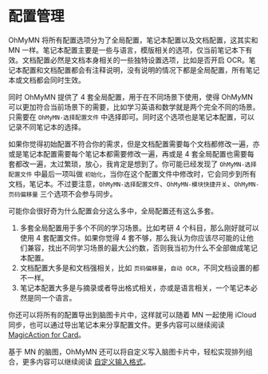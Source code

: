 # 配置管理

OhMyMN 将所有配置选项分为了全局配置，笔记本配置以及文档配置，这其实和 MN 一样。笔记本配置主要是一些与语言，模版相关的选项，仅当前笔记本下有效。文档配置必然是文档本身相关的一些独特设置选项，比如是否开启 OCR。笔记本配置和文档配置都会有注释说明，没有说明的情况下都是全局配置，所有笔记本或文档都会同时生效。

同时 OhMyMN 提供了 4 套全局配置，用于在不同场景下使用，使得 OhMyMN 可以更加符合当前场景下的需要，比如学习英语和数学就是两个完全不同的场景。只需要在 `OhMyMN-选择配置文件` 中选择即可。同时这个选项也是笔记本配置，可以记录不同笔记本的选择。

如果你觉得初始配置不符合你的需求，但是文档配置需要每个文档都修改一遍，亦或是笔记本配置需要每个笔记本都需要修改一遍，再或是 4 套全局配置也需要每套都改一遍，太过繁琐，放心，我肯定是想到了。你可能已经发现了 `OhMyMN-选择配置文件` 中最后一项叫做 `初始化`，当你在这个配置文件中修改时，它会同步到所有文档，笔记本。不过要注意，`OhMyMN-选择配置文件`、`OhMyMN-模块快捷开关`、`OhMyMN-页码偏移量` 三个选项不会参与同步。

可能你会很好奇为什么配置会分这么多中，全局配置还有这么多套。
1. 多套全局配置用于多个不同的学习场景。比如考研 4 个科目，那么刚好就可以使用 4 套配置文件。如果你觉得 4 套不够，那么我认为你应该尽可能的让他们兼容，找出不同学习场景的最大公约数，否则我当初为什么不全部做成笔记本配置。
2. 文档配置大多是和文档强相关，比如 `页码偏移量`，`自动 OCR`，不同文档设置的都不一样。
3. 笔记本配置大多是与摘录或者导出格式相关，亦或是语言相关，一个笔记本必然是同一个语言。


你还可以将所有的配置导出到脑图卡片中，这样就可以随着 MN 一起使用 iCloud 同步，也可以通过导出笔记本来分享配置文件。更多内容可以继续阅读 [MagicAction for Card](../modules/magicaction4card#配置管理)。

基于 MN 的脑图，OhMyMN 还可以将自定义写入脑图卡片中，轻松实现排列组合，更多内容可以继续阅读 [自定义输入格式](../advance/custom.md)。